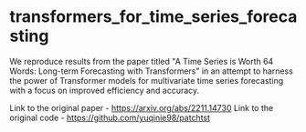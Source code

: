 # transformers_for_time_series_forecasting

We reproduce results from the paper titled "A Time Series is Worth 64 Words: Long-term Forecasting with Transformers" in an attempt to harness the power of Transformer models for multivariate time series forecasting with a focus on improved efficiency and accuracy.

Link to the original paper - https://arxiv.org/abs/2211.14730
Link to the original code - https://github.com/yuqinie98/patchtst

